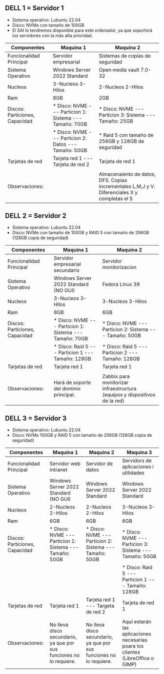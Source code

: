 # 

## DELL 1 = Servidor 1

   - Sistema operativo: Lubuntu 22.04
   - Disco: NVMe con tamaño de 100GB
   - El SAI lo tendremos disponible para este ordenador, ya que soportorá los servidores con la más alta prioridad.

| Componentes                    | Maquina 1                                                  | Maquina 2                                                                                     |
|--------------------------------|------------------------------------------------------------|-----------------------------------------------------------------------------------------------|
| Funcionalidad Principal        | Servidor empresarial                                       | Sistemas de copias de seguridad                                                               |
| Sistema Operativo              | Windows Server 2022 Standard                               | Open media vault 7.0-32                                                                       |
| Nucleos                        | 3-Nucleos 3-Hilos                                          | 2-Nucleos 2-Hilos                                                                             |
| Ram                            | 8GB                                                        | 2GB                                                                                           |
| Discos: Particiones, Capacidad | * Disco: NVME  --- Particion 1: Sistema  --- Tamaño: 70GB  | * Disco: NVME --- Particion 3: Sistema --- Tamaño: 25GB                                       |
|                                | * Disco: NVME  --- Particion 2: Datos  --- Tamaño: 50GB    | * Raid 5 con tamaño de 256GB y 128GB de seguridad                                             |
| Tarjetas de red                | Tarjeta red 1 --- Tarjeta de red 2                         | Tarjeta de red 1                                                                              |
|                                |                                                            |                                                                                               |
| Observaciones:                 |                                                            | Almacenaiento de datos, DFS. Copias incrementales L,M,J y V. Diferenciales X y completas el S |



## DELL 2 = Servidor 2

   - Sistema operativo: Lubuntu 22.04
   - Disco: NVMe con tamaño de 100GB y RAID 5 con tamaño de 256GB (128GB copia de seguridad)

| Componentes                    | Maquina 1                                                  | Maquina 2                                                                  |
|--------------------------------|------------------------------------------------------------|----------------------------------------------------------------------------|
| Funcionalidad Principal        | Servidor empresarial secundario                            | Servidor monitorizacion                                                    |
| Sistema Operativo              | Windows Server 2022 Standard (NO GUI)                      | Fedora Linux 39                                                            |
| Nucleos                        | 3-Nucleos 3-Hilos                                          | 3-Nucleos 3-Hilos                                                          |
| Ram                            | 8GB                                                        | 6GB                                                                        |
| Discos: Particiones, Capacidad | * Disco: NVME --- Particion 1: Sistema --- Tamaño: 70GB    | * Disco: NVME --- Particion 2: Sistema --- Tamaño: 50GB                    |
|                                | * Disco: Raid 5 --- Particion 1 --- Tamaño: 128GB          | * Disco: Raid 5 --- Particion 2 --- Tamaño: 128GB                          |
| Tarjetas de red                | Tarjeta red 1                                              | Tarjeta red 1                                                              |
|                                |                                                            |                                                                            |
| Observaciones:                 | Hará de soporte del dominio principal.                     | Zabbix para monitorizar infraestructura (equipos y dispositivos de la red) |   


## DELL 3 = Servidor 3
  
   - Sistema operativo: Lubuntu 22.04
   - Disco: NVMe 100GB y RAID 5 con tamaño de 256GB (128GB copia de seguridad)
     
| Componentes                    | Maquina 1                                                           | Maquina 2                                                           | Maquina 3                                               |
|--------------------------------|---------------------------------------------------------------------|---------------------------------------------------------------------|---------------------------------------------------------|
| Funcionalidad Principal        | Servidor web intranet                                               | Servidor de datos                                                   | Servidors de aplicaciones i utilidades                  |
| Sistema Operativo              | Windows Server 2022 Standard (NO GUI)                               |  Windows Server 2022 Standard                                       | Windows Server 2022 Standard                            |
| Nucleos                        | 2-Nucleos 2-Hilos                                                   | 2-Nucleos 2-Hilos                                                   | 3-Nucleos 3-Hilos                                       |
| Ram                            | 6GB                                                                 | 6GB                                                                 | 6GB                                                     |
| Discos: Particiones, Capacidad | * Disco: NVME --- Particion 1: Sistema --- Tamaño: 50GB             | * Disco: NVME --- Particion 2: Sistema --- Tamaño: 50GB             | * Disco: NVME --- Particion 3: Sistema --- Tamaño: 50GB |
|                                |                                                                     |                                                                     | * Disco: Raid 5 --- Particion 1 --- Tamaño: 128GB       |
| Tarjetas de red                | Tarjeta red 1                                                       | Tarjeta red 1 --- Targeta de red 2                                  | Tarjeta de red 1                                        |
|                                |                                                                     |                                                                     |                                                         |
| Observaciones:                 | No lleva disco secundario, ya que por sus funciones no lo requiere. | No lleva disco secundario, ya que por sus funciones no lo requiere. | Aquí estarán las aplicaciones necesarias poara los clientes (LibreOffice o GIMP) |



